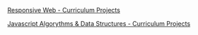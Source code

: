 [Responsive Web - Curriculum Projects](/FreeCodeCampCourses/JS/ResponsiveWeb/)

[Javascript Algorythms & Data Structures - Curriculum Projects](/FreeCodeCampCourses/JS/Alg&DataStruct/)
